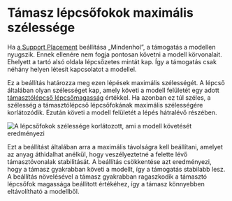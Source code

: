 # Támasz lépcsőfokok maximális szélessége

Ha [a Support Placement](support_type.md) beállítása „Mindenhol”, a támogatás a modellen nyugszik. Ennek ellenére nem fogja pontosan követni a modell körvonalait. Ehelyett a tartó alsó oldala lépcsőzetes mintát kap. Így a támogatás csak néhány helyen létesít kapcsolatot a modellel.

Ez a beállítás határozza meg ezen lépések maximális szélességét. A lépcső általában olyan szélességet kap, amely követi a modell felületét egy adott [támasztólépcső lépcsőmagasság](support_bottom_stair_step_height.md) értékkel. Ha azonban ez túl széles, a szélesség a támasztólépcső lépcsőfokának maximális szélességére korlátozódik. Ezután követi a modell felületét a lépés hátralévő részében.

<!--screenshot {
"image_path": "support_bottom_stair_step_width.png",
"models": [{"script": "standing_ring.scad"}],
"camera_position": [0, 136, 10],
"camera_lookat": [0, 0, 10],
"settings": {
    "support_enable": true,
    "support_bottom_stair_step_height": 1,
    "support_bottom_stair_step_width": 0.7
},
"colours": 64
}-->

![A lépcsőfokok szélessége korlátozott, ami a modell követését eredményezi](../images/support_bottom_stair_step_width.png)

Ezt a beállítást általában arra a maximális távolságra kell beállítani, amelyet az anyag áthidalhat anélkül, hogy veszélyeztetné a felette lévő támasztóvonalak stabilitását. A beállítás csökkentése azt eredményezi, hogy a támasz gyakrabban követi a modellt, így a támogatás stabilabb lesz. A beállítás növelésével a támasz gyakrabban ragaszkodik a támasztó lépcsőfok magassága beállított értékéhez, így a támasz könnyebben eltávolítható a modellből.
